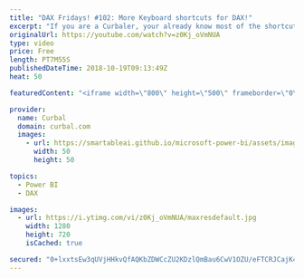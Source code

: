 ```yaml
---
title: "DAX Fridays! #102: More Keyboard shortcuts for DAX!"
excerpt: "If you are a Curbaler, your already know most of the shortcuts that the Power BI team released with the new DAX Editor,  but the few that are new, I review them here ;)  Here is Part 1: https://www.youtube.com/watch?v=vkiMu32iwPs  SUBSCRIBE so you don't miss another video! https://www.youtube.com/channel/UCJ7UhloHSA4wAqPzyi6TOkw?sub_confirmation=1"
originalUrl: https://youtube.com/watch?v=z0Kj_oVmNUA
type: video
price: Free
length: PT7M55S
publishedDateTime: 2018-10-19T09:13:49Z
heat: 50

featuredContent: "<iframe width=\"800\" height=\"500\" frameborder=\"0\" src=\"https://www.youtube.com/embed/z0Kj_oVmNUA\" allow=\"accelerometer; autoplay; encrypted-media; gyroscope; picture-in-picture\" allowfullscreen></iframe>"

provider:
  name: Curbal
  domain: curbal.com
  images:
    - url: https://smartableai.github.io/microsoft-power-bi/assets/images/organizations/curbal.com-50x50.jpg
      width: 50
      height: 50

topics:
  - Power BI
  - DAX

images:
  - url: https://i.ytimg.com/vi/z0Kj_oVmNUA/maxresdefault.jpg
    width: 1280
    height: 720
    isCached: true

secured: "0+lxxtsEw3qUVjHHkvQfAQKbZDWCcZU2KDzlQmBau6CwV1OZU/eFTCRJCajK40Lbv/kZmbUEjg1urmjSXEADErVTNtuIW/IQOLEEDuvXzmCzGPphPA97BA03AHKl49T0nYvPhAA1OsvWvhK5eOAhOgoYO43jnYbA0qSL24lp+/QR6X5JYkXZdaKmn8C2o6Z7hL+0xVzJUiEkZkjgvqu9swu+ZbuCvuViYELyTf+/6nw0y1+MCcaYjSMFCsrj9u2hfewGhuCTLCGtB3F/FqnKWQiF5HFJJaIzH1tm4lNT0B6TXm0EhSfEq/7asWSWktQQ5DC2tGounN4Guv2QqrzVsoc7KrlH5Zch5W8RiRIzal7PMG8LdqLMDRZ5Wu039YaT/x3uZhk8hV/6pOJIiMFF5w0ZefJYNRCMSs4gk3EnCjs=;dS8LXs+EojswigHfu9Zkpw=="
---
```


